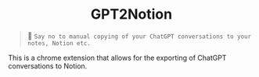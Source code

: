 <h1 align="center">GPT2Notion</h1>

> 🎉 `Say no to manual copying of your ChatGPT conversations to your notes, Notion etc.`

This is a chrome extension that allows for the exporting of ChatGPT conversations to Notion.